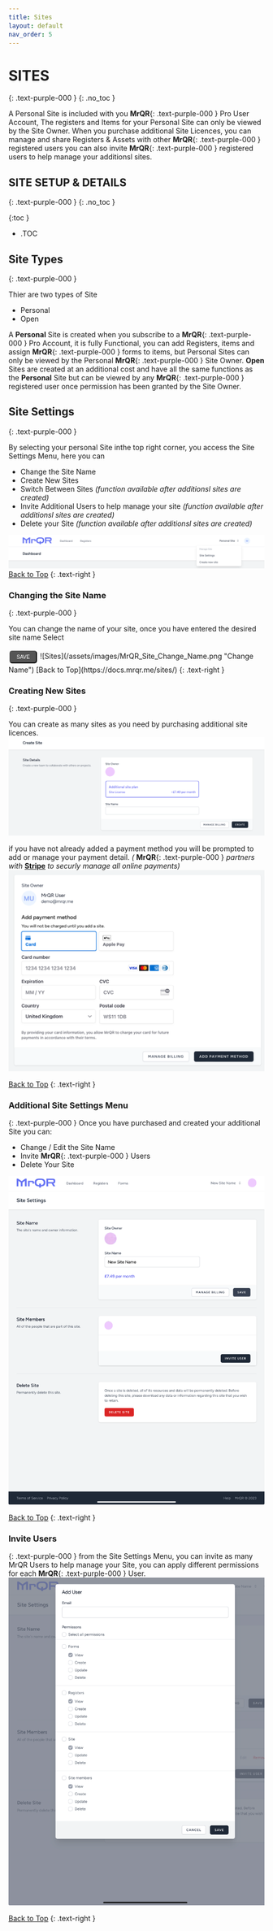 ```yaml
---
title: Sites
layout: default
nav_order: 5
---
```

# **SITES**
{: .text-purple-000 }
{: .no_toc }

A Personal Site is included with you **MrQR**{: .text-purple-000 } Pro User Account, The registers and Items for your Personal Site can only be viewed by the Site Owner. When you purchase additional Site Licences, you can manage and share Registers & Assets with other **MrQR**{: .text-purple-000 } registered users you can also invite **MrQR**{: .text-purple-000 } registered users to help manage your additionsl sites.

## SITE SETUP & DETAILS
{: .text-purple-000 }
{: .no_toc }

{:toc }
- .TOC

## Site Types
{: .text-purple-000 }

Thier are two types of Site

* Personal
* Open

A **Personal** Site is created when you subscribe to a **MrQR**{: .text-purple-000 } Pro Account, it is fully Functional, you can add Registers, items and assign **MrQR**{: .text-purple-000 } forms to items, but Personal Sites can only be viewed by the Personal **MrQR**{: .text-purple-000 } Site Owner. **Open** Sites are created at an additional cost and have all the same functions as the **Personal** Site but can be viewed by any **MrQR**{: .text-purple-000 } registered user once permission has been granted by the Site Owner.

## Site Settings
{: .text-purple-000 }

By selecting your personal Site inthe top right corner, you access the Site Settings Menu, here you can
* Change the Site Name
* Create New Sites
* Switch Between Sites *(function available after additionsl sites are created)*
* Invite Additional Users to help manage your site *(function available after additionsl sites are created)*
* Delete your Site *(function available after additionsl sites are created)*
  
![Sites](/assets/images/MrQR_Site_Menu.png "Site Menu")
[Back to Top](https://docs.mrqr.me/sites/)
{: .text-right }

### Changing the Site Name
{: .text-purple-000 }
<html>
<head>
<style>
.button {
  background-color: black
  border: none;
  color: white;
  padding: 5px 12px;
  text-align: center;
  text-decoration: none;
  display: inline-block;
  font-size: 10px;
  margin: 4px 2px;
  cursor: pointer; }
.button1 {background-color: #555555;} /* Black */
.button1 {border-radius: 5px;}
</style>
</head>
<body>
<p>You can change the name of your site, once you have entered the desired site name Select </p><button class="button button1">SAVE</button>
</body>
</html>
![Sites](/assets/images/MrQR_Site_Change_Name.png "Change Name")
[Back to Top](https://docs.mrqr.me/sites/)
{: .text-right }

### Creating New Sites
{: .text-purple-000 }

You can create as many sites as you need by purchasing additional site licences.
![Sites](/assets/images/MrQR_Sites_Create_New.png "Payment Details")

if you have not already added a payment method you will be prompted to add or manage your payment detail. *(*
**MrQR**{: .text-purple-000 } *partners with*
[**Stripe**](https://stripe.com/en-gb) *to securly manage all online payments)*
![Sites](/assets/images/MrQR_Payment_Details.png "Payment Details")

[Back to Top](https://docs.mrqr.me/sites/)
{: .text-right }

### Additional Site Settings Menu
{: .text-purple-000 }
Once you have purchased and created your additional Site you can:
* Change / Edit the Site Name
* Invite **MrQR**{: .text-purple-000 } Users
* Delete Your Site

![Sites](/assets/images/MrQR_Sites_New_Site.png "New Site Settings")

[Back to Top](https://docs.mrqr.me/sites/)
{: .text-right }


### Invite Users
{: .text-purple-000 }
from the Site Settings Menu, you can invite as many MrQR Users to help manage your Site, you can apply different permissions for each **MrQR**{: .text-purple-000 } User.
![Sites](/assets/images/MrQR_Sites_User_Pofile.png "profile")

[Back to Top](https://docs.mrqr.me/sites/)
{: .text-right }

